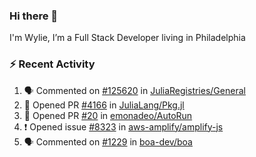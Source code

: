 ### Hi there 👋

I'm Wylie, I’m a Full Stack Developer living in Philadelphia


### :zap: Recent Activity

<!--START_SECTION:activity-->
1. 🗣 Commented on [#125620](https://github.com/JuliaRegistries/General/pull/125620#issuecomment-2676505300) in [JuliaRegistries/General](https://github.com/JuliaRegistries/General)
2. 💪 Opened PR [#4166](https://github.com/JuliaLang/Pkg.jl/pull/4166) in [JuliaLang/Pkg.jl](https://github.com/JuliaLang/Pkg.jl)
3. 💪 Opened PR [#20](https://github.com/emonadeo/AutoRun/pull/20) in [emonadeo/AutoRun](https://github.com/emonadeo/AutoRun)
4. ❗️ Opened issue [#8323](https://github.com/aws-amplify/amplify-js/issues/8323) in [aws-amplify/amplify-js](https://github.com/aws-amplify/amplify-js)
5. 🗣 Commented on [#1229](https://github.com/boa-dev/boa/issues/1229) in [boa-dev/boa](https://github.com/boa-dev/boa)
<!--END_SECTION:activity-->

